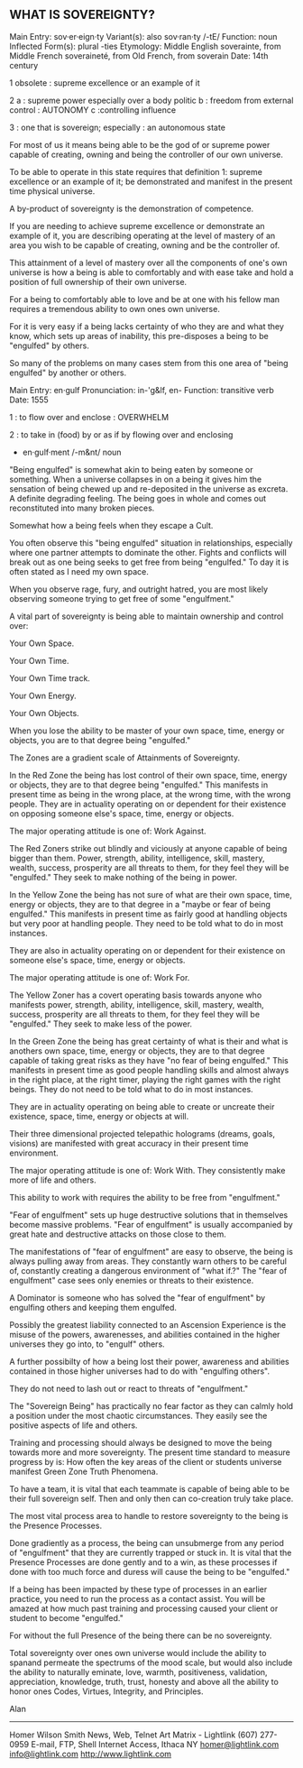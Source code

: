 ## WHAT IS SOVEREIGNTY?

Main Entry: sov·er·eign·ty
Variant(s): also sov·ran·ty /-tE/
Function: noun
Inflected Form(s): plural -ties
Etymology: Middle English soverainte, from Middle French soveraineté,
from Old French, from
soverain
Date: 14th century

1 obsolete : supreme excellence or an example of it

2 a : supreme power especially over a body politic b : freedom from
external control : AUTONOMY c :controlling influence

3 : one that is sovereign; especially : an autonomous state

For most of us it means being able to be the god of or supreme power
capable of creating, owning and being the controller of our own
universe.

To be able to operate in this state requires that definition 1: supreme
excellence or an example of it; be demonstrated and manifest in the
present time physical universe.

A by-product of sovereignty is the demonstration of competence.

If you are needing to achieve supreme excellence or demonstrate an
example of it, you are describing operating at the level of mastery of
an area you wish to be capable of creating, owning and be the controller
of.

This attainment of a level of mastery over all the components of one's
own universe is how a being is able to comfortably and with ease take
and hold a position of full ownership of their own universe.

For a being to comfortably able to love and be at one with his fellow
man requires a tremendous ability to own ones own universe.

For it is very easy if a being lacks certainty of who they are and what
they know, which sets up areas of inability, this pre-disposes a being
to be "engulfed" by others.

So many of the problems on many cases stem from this one area of "being
engulfed" by another or others.

Main Entry: en·gulf
Pronunciation: in-'g&lf, en-
Function: transitive verb
Date: 1555

1 : to flow over and enclose : OVERWHELM <the mounting seas threatened
to engulf the island>

2 : to take in (food) by or as if by flowing over and enclosing
- en·gulf·ment /-m&nt/ noun

"Being engulfed" is somewhat akin to being eaten by someone or
something. When a universe collapses in on a being it gives him the
sensation of being chewed up and re-deposited in the universe as
excreta. A definite degrading feeling. The being goes in whole and comes
out reconstituted into many broken pieces.

Somewhat how a being feels when they escape a Cult.

You often observe this "being engulfed" situation in relationships,
especially where one partner attempts to dominate the other. Fights and
conflicts will break out as one being seeks to get free from being
"engulfed." To day it is often stated as I need my own space.

When you observe rage, fury, and outright hatred, you are most likely
observing someone trying to get free of some "engulfment."

A vital part of sovereignty is being able to maintain ownership and
control over:

Your Own Space.

Your Own Time.

Your Own Time track.

Your Own Energy.

Your Own Objects.

When you lose the ability to be master of your own space, time, energy
or objects, you are to that degree being "engulfed."

The Zones are a gradient scale of Attainments of Sovereignty.

In the Red Zone the being has lost control of their own space, time,
energy or objects, they are to that degree being "engulfed." This
manifests in present time as being in the wrong place, at the wrong
time, with the wrong people. They are in actuality operating on or
dependent for their existence on opposing someone else's space, time,
energy or objects.

The major operating attitude is one of: Work Against.

The Red Zoners strike out blindly and viciously at anyone capable of
being bigger than them. Power, strength, ability, intelligence, skill,
mastery, wealth, success, prosperity are all threats to them, for they
feel they will be "engulfed." They seek to make nothing of the being in
power.

In the Yellow Zone the being has not sure of what are their own space,
time, energy or objects, they are to that degree in a "maybe or fear of
being engulfed." This manifests in present time as fairly good at
handling objects but very poor at handling people. They need to be told
what to do in most instances.

They are also in actuality operating on or dependent for their existence
on someone else's space, time, energy or objects.

The major operating attitude is one of: Work For.

The Yellow Zoner has a covert operating basis towards anyone who
manifests power, strength, ability, intelligence, skill, mastery,
wealth, success, prosperity are all threats to them, for they feel they
will be "engulfed." They seek to make less of the power.

In the Green Zone the being has great certainty of what is their and
what is anothers own space, time, energy or objects, they are to that
degree capable of taking great risks as they have "no fear of being
engulfed." This manifests in present time as good people handling skills
and almost always in the right place, at the right timer, playing the
right games with the right beings. They do not need to be told what to
do in most instances.

They are in actuality operating on being able to create or uncreate
their existence, space, time, energy or objects at will.

Their three dimensional projected telepathic holograms (dreams, goals,
visions) are manifested with great accuracy in their present time
environment.

The major operating attitude is one of: Work With. They consistently
make more of life and others.

This ability to work with requires the ability to be free from
"engulfment."

"Fear of engulfment" sets up huge destructive solutions that in
themselves become massive problems. "Fear of engulfment" is usually
accompanied by great hate and destructive attacks on those close to
them.

The manifestations of  "fear of engulfment" are easy to observe, the
being is always pulling away from areas. They constantly warn others to
be careful of, constantly creating a dangerous environment of "what
if.?"  The "fear of engulfment" case sees only enemies or threats to
their existence.

A Dominator is someone who has solved the "fear of engulfment" by
engulfing others and keeping them engulfed.

Possibly the greatest liability connected to an Ascension Experience is
the misuse of the powers, awarenesses, and abilities contained in the
higher universes they go into, to "engulf" others.

A further possibilty of how a being lost their power, awareness and
abilities contained in those higher universes had to do with "engulfing
others".

They do not need to lash out or react to threats of "engulfment."

The "Sovereign Being" has practically no fear factor as they can calmly
hold a position under the most chaotic circumstances. They easily see
the positive aspects of life and others.

Training and processing should always be designed to move the being
towards more and more sovereignty.  The present time standard to measure
progress by is: How often the key areas of the client or students
universe manifest Green Zone Truth Phenomena.

To have a team, it is vital that each teammate is capable of being able
to be their full sovereign self. Then and only then can co-creation
truly take place.

The most vital process area to handle to restore sovereignty to the
being is the Presence Processes.

Done gradiently as a process, the being can unsubmerge from any period
of "engulfment" that they are currently trapped or stuck in. It is vital
that the Presence Processes are done gently and to a win, as these
processes if done with too much force and duress will cause the being to
be "engulfed."

If a being has been impacted by these type of processes in an earlier
practice, you need to run the process as a contact assist. You will be
amazed at how much past training and processing caused your client or
student to become "engulfed."

For without the full Presence of the being there can be no sovereignty.

Total sovereignty over ones own universe would include the ability to
spanand permeate the spectrums of the mood scale, but would also include
the ability to naturally eminate, love, warmth, positiveness,
validation, appreciation, knowledge, truth, trust, honesty and above all
the ability to honor ones Codes, Virtues, Integrity, and Principles.

Alan







---

Homer Wilson Smith     News, Web, Telnet      Art Matrix - Lightlink
(607) 277-0959         E-mail, FTP, Shell     Internet Access, Ithaca NY
homer@lightlink.com    info@lightlink.com     http://www.lightlink.com


